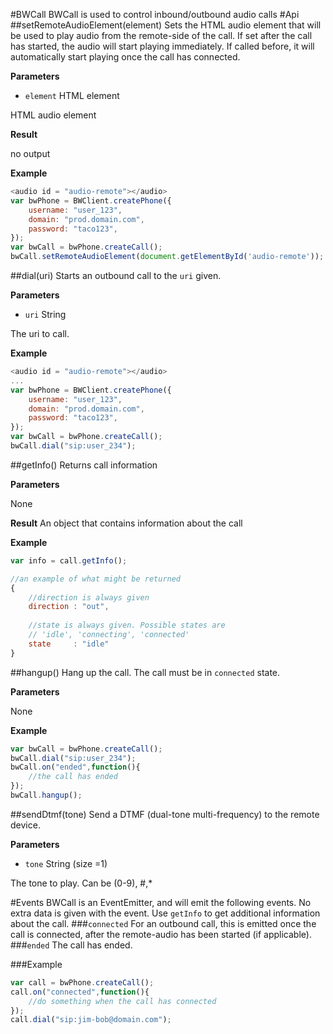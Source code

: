 #BWCall
BWCall is used to control inbound/outbound audio calls
#Api
##setRemoteAudioElement(element)
Sets the HTML audio element that will be used to play audio from the remote-side of the call.
If set after the call has started, the audio will start playing immediately. If called before, it will automatically start playing once the call has connected.

**Parameters**

* `element` HTML element

HTML audio element

**Result**

no output


**Example**


```javascript
<audio id = "audio-remote"></audio>
var bwPhone = BWClient.createPhone({
    username: "user_123",
    domain: "prod.domain.com",
    password: "taco123",
});
var bwCall = bwPhone.createCall();
bwCall.setRemoteAudioElement(document.getElementById('audio-remote'));
```

##dial(uri)
Starts an outbound call to the `uri` given.

**Parameters**

* `uri` String

The uri to call.

**Example**

```javascript
<audio id = "audio-remote"></audio>
...
var bwPhone = BWClient.createPhone({
    username: "user_123",
    domain: "prod.domain.com",
    password: "taco123",
});
var bwCall = bwPhone.createCall();
bwCall.dial("sip:user_234");
```

##getInfo()
Returns call information

**Parameters**

None

**Result**
An object that contains information about the call

**Example**

```javascript
var info = call.getInfo();

//an example of what might be returned
{
	//direction is always given
	direction : "out",
    
    //state is always given. Possible states are
    // 'idle', 'connecting', 'connected' 
    state     : "idle"
}
```

##hangup()
Hang up the call. The call must be in `connected` state.

**Parameters**

None

**Example**
```javascript
var bwCall = bwPhone.createCall();
bwCall.dial("sip:user_234");
bwCall.on("ended",function(){
	//the call has ended
});
bwCall.hangup();
```

##sendDtmf(tone)
Send a DTMF (dual-tone multi-frequency) to the remote device.

**Parameters**

* `tone` String (size =1)

The tone to play. Can be (0-9), #,*


#Events
BWCall is an EventEmitter, and will emit the following events. No extra data is given with the event. Use `getInfo` to get additional information about the call.
###`connected`
For an outbound call, this is emitted once the call is connected, after the remote-audio has been started (if applicable).
###`ended`
The call has ended.

###Example
```javascript
var call = bwPhone.createCall();
call.on("connected",function(){
	//do something when the call has connected
});
call.dial("sip:jim-bob@domain.com");
```

